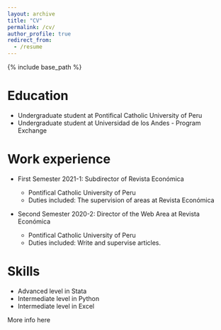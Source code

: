 ```yaml
---
layout: archive
title: "CV"
permalink: /cv/
author_profile: true
redirect_from:
  - /resume
---
```


{% include base_path %}

Education
======
* Undergraduate student at Pontifical Catholic University of Peru
* Undergraduate student at Universidad de los Andes - Program Exchange

Work experience
======
* First Semester 2021-1: Subdirector of Revista Económica
  * Pontifical Catholic University of Peru
  * Duties included: The supervision of areas at Revista Económica

* Second Semester 2020-2: Director of the Web Area at Revista Económica
  * Pontifical Catholic University of Peru
  * Duties included: Write and supervise articles.
  
Skills
======
* Advanced level in Stata
* Intermediate level in Python
* Intermediate level in Excel 

More info here